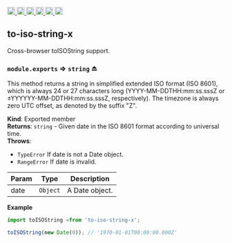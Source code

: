 <a
  href="https://travis-ci.org/Xotic750/to-iso-string-x"
  title="Travis status">
<img
  src="https://travis-ci.org/Xotic750/to-iso-string-x.svg?branch=master"
  alt="Travis status" height="18">
</a>
<a
  href="https://david-dm.org/Xotic750/to-iso-string-x"
  title="Dependency status">
<img src="https://david-dm.org/Xotic750/to-iso-string-x/status.svg"
  alt="Dependency status" height="18"/>
</a>
<a
  href="https://david-dm.org/Xotic750/to-iso-string-x?type=dev"
  title="devDependency status">
<img src="https://david-dm.org/Xotic750/to-iso-string-x/dev-status.svg"
  alt="devDependency status" height="18"/>
</a>
<a
  href="https://badge.fury.io/js/to-iso-string-x"
  title="npm version">
<img src="https://badge.fury.io/js/to-iso-string-x.svg"
  alt="npm version" height="18">
</a>
<a
  href="https://www.jsdelivr.com/package/npm/to-iso-string-x"
  title="jsDelivr hits">
<img src="https://data.jsdelivr.com/v1/package/npm/to-iso-string-x/badge?style=rounded"
  alt="jsDelivr hits" height="18">
</a>
<a
  href="https://bettercodehub.com/results/Xotic750/to-iso-string-x"
  title="bettercodehub score">
<img src="https://bettercodehub.com/edge/badge/Xotic750/to-iso-string-x?branch=master"
  alt="bettercodehub score" height="18">
</a>

<a name="module_to-iso-string-x"></a>

## to-iso-string-x

Cross-browser toISOString support.

<a name="exp_module_to-iso-string-x--module.exports"></a>

### `module.exports` ⇒ <code>string</code> ⏏

This method returns a string in simplified extended ISO format (ISO 8601),
which is always 24 or 27 characters long (YYYY-MM-DDTHH:mm:ss.sssZ or
±YYYYYY-MM-DDTHH:mm:ss.sssZ, respectively). The timezone is always zero UTC
offset, as denoted by the suffix "Z".

**Kind**: Exported member  
**Returns**: <code>string</code> - Given date in the ISO 8601 format according to universal time.  
**Throws**:

- <code>TypeError</code> If date is not a Date object.
- <code>RangeError</code> If date is invalid.

| Param | Type                | Description    |
| ----- | ------------------- | -------------- |
| date  | <code>Object</code> | A Date object. |

**Example**

```js
import toISOString =from 'to-iso-string-x';

toISOString(new Date(0)); // '1970-01-01T00:00:00.000Z'
```
